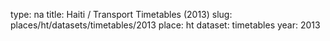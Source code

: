 type: na
title: Haiti / Transport Timetables (2013)
slug: places/ht/datasets/timetables/2013
place: ht
dataset: timetables
year: 2013
